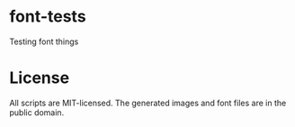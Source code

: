 # font-tests
Testing font things

# License

All scripts are MIT-licensed. The generated images and font files are in the public domain.
